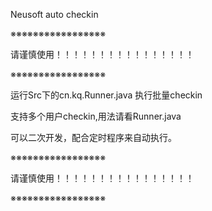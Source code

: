 Neusoft auto checkin

※※※※※※※※※※※※※※※※※

请谨慎使用！！！！！！！！！！！！！！！！

※※※※※※※※※※※※※※※※※


运行Src下的cn.kq.Runner.java 执行批量checkin

支持多个用户checkin,用法请看Runner.java

可以二次开发，配合定时程序来自动执行。


※※※※※※※※※※※※※※※※※

请谨慎使用！！！！！！！！！！！！！！！！

※※※※※※※※※※※※※※※※※
